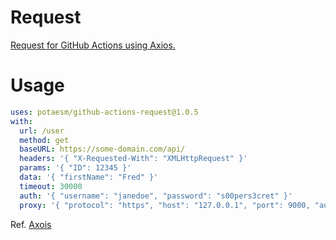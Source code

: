 # Request

[Request for GitHub Actions using Axios.](https://github.com/potaesm/github-actions-request)

# Usage

```yml
uses: potaesm/github-actions-request@1.0.5
with:
  url: /user
  method: get
  baseURL: https://some-domain.com/api/
  headers: '{ "X-Requested-With": "XMLHttpRequest" }'
  params: '{ "ID": 12345 }'
  data: '{ "firstName": "Fred" }'
  timeout: 30000
  auth: '{ "username": "janedoe", "password": "s00pers3cret" }'
  proxy: '{ "protocol": "https", "host": "127.0.0.1", "port": 9000, "auth": { "username": "mikeymike", "password": "rapunz3l" }}'
```
Ref. [Axois](https://www.npmjs.com/package/axios#request-config)